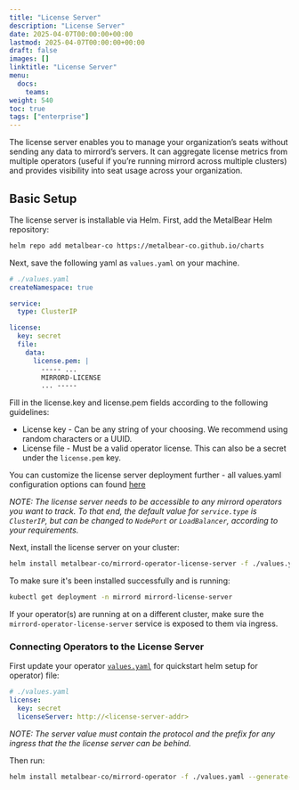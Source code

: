 ```yaml
---
title: "License Server"
description: "License Server"
date: 2025-04-07T00:00:00+00:00
lastmod: 2025-04-07T00:00:00+00:00
draft: false
images: []
linktitle: "License Server"
menu:
  docs:
    teams:
weight: 540
toc: true
tags: ["enterprise"]
---
```


The license server enables you to manage your organization’s seats without sending any data to mirrord’s servers. It can aggregate license metrics from multiple operators (useful if you’re running mirrord across multiple clusters) and provides visibility into seat usage across your organization.

## Basic Setup

The license server is installable via Helm. First, add the MetalBear Helm repository:

```bash
helm repo add metalbear-co https://metalbear-co.github.io/charts
```

Next, save the following yaml as `values.yaml` on your machine. 

```yaml
# ./values.yaml
createNamespace: true

service:
  type: ClusterIP

license:
  key: secret
  file:
    data:
      license.pem: |
        ----- ... 
        MIRRORD-LICENSE 
        ... -----
```

Fill in the license.key and license.pem fields according to the following guidelines:

* License key - Can be any string of your choosing. We recommend using random characters or a UUID.
* License file - Must be a valid operator license. This can also be a secret under the `license.pem` key.

You can customize the license server deployment further - all values.yaml configuration options can found [here](https://raw.githubusercontent.com/metalbear-co/charts/main/mirrord-license-server/values.yaml)

*NOTE: The license server needs to be accessible to any mirrord operators you want to track. To that end, the default value for `service.type` is `ClusterIP`, but can be changed to `NodePort` or `LoadBalancer`, according to your requirements.*

Next, install the license server on your cluster:

```bash
helm install metalbear-co/mirrord-operator-license-server -f ./values.yaml --generate-name --wait
```

To make sure it's been installed successfully and is running:

```bash
kubectl get deployment -n mirrord mirrord-license-server
```

If your operator(s) are running at on a different cluster, make sure the `mirrord-operator-license-server` service is exposed to them via ingress.

### Connecting Operators to the License Server

First update your operator [`values.yaml`](/docs/overview/quick-start/#helm) for quickstart helm setup for operator) file:
```yaml
# ./values.yaml
license:
  key: secret
  licenseServer: http://<license-server-addr>
```
*NOTE: The server value must contain the protocol and the prefix for any ingress that the the license server can be behind.*

Then run:
```bash
helm install metalbear-co/mirrord-operator -f ./values.yaml --generate-name --wait
```
